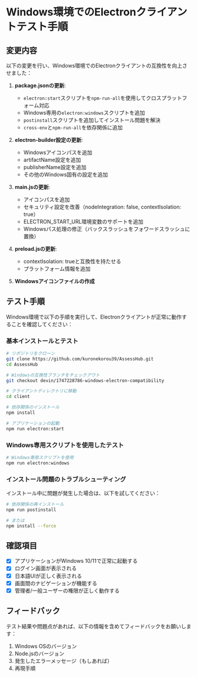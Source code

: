 # Windows環境でのElectronクライアントテスト手順

## 変更内容

以下の変更を行い、Windows環境でのElectronクライアントの互換性を向上させました：

1. **package.jsonの更新**:
   - `electron:start`スクリプトを`npm-run-all`を使用してクロスプラットフォーム対応
   - Windows専用の`electron:windows`スクリプトを追加
   - `postinstall`スクリプトを追加してインストール問題を解決
   - `cross-env`と`npm-run-all`を依存関係に追加

2. **electron-builder設定の更新**:
   - Windowsアイコンパスを追加
   - artifactName設定を追加
   - publisherName設定を追加
   - その他のWindows固有の設定を追加

3. **main.jsの更新**:
   - アイコンパスを追加
   - セキュリティ設定を改善（nodeIntegration: false, contextIsolation: true）
   - ELECTRON_START_URL環境変数のサポートを追加
   - Windowsパス処理の修正（バックスラッシュをフォワードスラッシュに置換）

4. **preload.jsの更新**:
   - contextIsolation: trueと互換性を持たせる
   - プラットフォーム情報を追加

5. **Windowsアイコンファイルの作成**

## テスト手順

Windows環境で以下の手順を実行して、Electronクライアントが正常に動作することを確認してください：

### 基本インストールとテスト

```bash
# リポジトリをクローン
git clone https://github.com/kuronekorou39/AssessHub.git
cd AssessHub

# Windowsの互換性ブランチをチェックアウト
git checkout devin/1747228786-windows-electron-compatibility

# クライアントディレクトリに移動
cd client

# 依存関係のインストール
npm install

# アプリケーションの起動
npm run electron:start
```

### Windows専用スクリプトを使用したテスト

```bash
# Windows専用スクリプトを使用
npm run electron:windows
```

### インストール問題のトラブルシューティング

インストール中に問題が発生した場合は、以下を試してください：

```bash
# 依存関係の再インストール
npm run postinstall

# または
npm install --force
```

## 確認項目

- [x] アプリケーションがWindows 10/11で正常に起動する
- [x] ログイン画面が表示される
- [x] 日本語UIが正しく表示される
- [x] 画面間のナビゲーションが機能する
- [x] 管理者/一般ユーザーの権限が正しく動作する

## フィードバック

テスト結果や問題点があれば、以下の情報を含めてフィードバックをお願いします：

1. Windows OSのバージョン
2. Node.jsのバージョン
3. 発生したエラーメッセージ（もしあれば）
4. 再現手順

